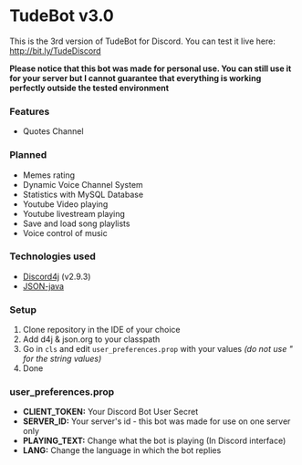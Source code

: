 # TudeBot v3.0

This is the 3rd version of TudeBot for Discord.
You can test it live here: http://bit.ly/TudeDiscord

**Please notice that this bot was made for personal use. You can still use it for your server but I cannot guarantee that everything is working perfectly outside the tested environment**

### Features
- Quotes Channel

### Planned
- Memes rating
- Dynamic Voice Channel System
- Statistics with MySQL Database
- Youtube Video playing
- Youtube livestream playing
- Save and load song playlists
- Voice control of music

### Technologies used
* [Discord4j](https://discord4j.com/) (v2.9.3)
* [JSON-java](https://github.com/stleary/JSON-java)

### Setup
1. Clone repository in the IDE of your choice
2. Add d4j & json.org to your classpath
3. Go in `cls` and edit `user_preferences.prop` with your values *(do not use " for the string values)*
4. Done

### user_preferences.prop
* **CLIENT_TOKEN:** Your Discord Bot User Secret
* **SERVER_ID:** Your server's id - this bot was made for use on one server only
* **PLAYING_TEXT:** Change what the bot is playing (In Discord interface)
* **LANG:** Change the language in which the bot replies